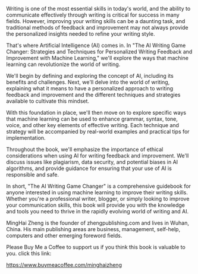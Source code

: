 
Writing is one of the most essential skills in today's world, and the ability to communicate effectively through writing is critical for success in many fields. However, improving your writing skills can be a daunting task, and traditional methods of feedback and improvement may not always provide the personalized insights needed to refine your writing style.

That's where Artificial Intelligence (AI) comes in. In "The AI Writing Game Changer: Strategies and Techniques for Personalized Writing Feedback and Improvement with Machine Learning," we'll explore the ways that machine learning can revolutionize the world of writing.

We'll begin by defining and exploring the concept of AI, including its benefits and challenges. Next, we'll delve into the world of writing, explaining what it means to have a personalized approach to writing feedback and improvement and the different techniques and strategies available to cultivate this mindset.

With this foundation in place, we'll then move on to explore specific ways that machine learning can be used to enhance grammar, syntax, tone, voice, and other key elements of effective writing. Each technique and strategy will be accompanied by real-world examples and practical tips for implementation.

Throughout the book, we'll emphasize the importance of ethical considerations when using AI for writing feedback and improvement. We'll discuss issues like plagiarism, data security, and potential biases in AI algorithms, and provide guidance for ensuring that your use of AI is responsible and safe.

In short, "The AI Writing Game Changer" is a comprehensive guidebook for anyone interested in using machine learning to improve their writing skills. Whether you're a professional writer, blogger, or simply looking to improve your communication skills, this book will provide you with the knowledge and tools you need to thrive in the rapidly evolving world of writing and AI.

MingHai Zheng is the founder of zhengpublishing.com and lives in Wuhan, China. His main publishing areas are business, management, self-help, computers and other emerging foreword fields.

Please Buy Me a Coffee to support us if you think this book is valuable to you. click this link:

https://www.buymeacoffee.com/minghaizheng
